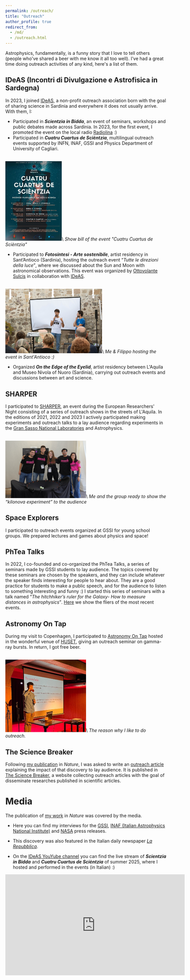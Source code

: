 ```yaml
---
permalink: /outreach/
title: "Outreach"
author_profile: true
redirect_from: 
  - /md/
  - /outreach.html
---
```


Astrophysics, fundamentally, is a funny story that I love to tell others (people who've shared a beer with me know it all too well). I've had a great time doing outreach activities of any kind, here's a list of them.

IDeAS (Incontri di Divulgazione e Astrofisica in Sardegna)
------

In 2023, I joined [IDeAS](https://linktr.ee/ideas_1794), a non-profit outreach association born with the goal of sharing science in Sardinia and everywhere it does not usually arrive. With them, I:
* Participated in **_Scientzia in Bidda_**, an event of seminars, workshops and public debates made across Sardinia. In 2023, for the first event, I promoted the event on the local radio [Radiolina](https://radiolina.it/) :) 
* Participated in **_Cuatru Cuartus de Scièntzia_**, multilingual outreach events
supported by INFN, INAF, GSSI and Physics Department of University of
Cagliari.

<br/><img src='/images/4CuartusDeScientzia.jpeg' style="width:35%; height=35%">\\
_Show bill of the event "Cuatru Cuartus de Scièntzia"_

* Participated to **_Fotosintesi - Arte sostenibile_**, artist residency in Sant’Antioco (Sardinia), hosting the outreach event <q>_Tutte le direzioni della luce_</q>, where we discussed about the Sun and Moon with astronomical observations. This event was organized by [Ottovolante Sulcis](https://ottovolantesulcis.it/) in collaboration with [IDeAS](https://linktr.ee/ideas_1794). 

<br/><img src="/images/Sant'Antioco.jpg" style="width:60%; height=60%">\\
_Me & Filippo hosting the event in Sant'Antioco :)_

* Organized **_On the Edge of the Eyelid_**, artist residency between L'Aquila and Museo Nivola of Nuoro (Sardinia), carrying out outreach events and discussions between art and science. 

SHARPER
------

I participated to [SHARPER](https://www.sharper-night.it/), an event during the European Researchers' Night consisting of a series of outreach shows in the streets of L'Aquila. In the editions of 2021, 2022 and 2023 I actively participated making experiments and outreach talks to a lay audience regarding experiments in the [Gran Sasso National Laboratories](https://www.lngs.infn.it/it) and Astrophysics.

<br/><img src="/images/sharper_night.jpg" style="width:50%; height=50%">\\
_Me and the group ready to show the <q>kilonova experiment</q> to the audience_


Space Explorers
------

I participated to outreach events organized at GSSI for young school groups. We prepared lectures and games about physics and space!



PhTea Talks
------

In 2022, I co-founded and co-organized the PhTea Talks, a series of seminars made by GSSI students to lay audience. The topics covered by these seminars are chosen by the speakers, and they can include whatever the speaker finds interesting for people to hear about. They are a good practice for students to make a public speech, and for the audience to listen to something interesting and funny :) I started this series of seminars with a talk named <q>_The hitchhiker’s ruler for the Galaxy- How to measure distances in astrophysics_</q>. [Here](https://www.instagram.com/alumni.gssi/) we show the fliers of the most recent events. 


Astronomy On Tap
------

During my visit to Copenhagen, I participated to [Astronomy On Tap](https://astronomyontap.org/) hosted in the wonderful venue of [HUSET](https://huset.kk.dk/en), giving an outreach seminar on gamma-ray bursts. In return, I got free beer.  

<br/><img src="/images/AOT.jpg" style="width:50%; height=50%">\\
_The reason why I like to do outreach._


The Science Breaker
------

Following [my publication](https://www.nature.com/articles/s41586-022-05404-7) in _Nature_, I was asked to write an [outreach article](https://www.thesciencebreaker.org/breaks/earth-space/long-or-short-doesnt-matter-the-tale-of-an-unusual-gamma-ray-burst) explaining the impact of that discovery to lay audience. It is published in [The Science Breaker](https://www.thesciencebreaker.org/), a website collecting outreach articles with the goal of disseminate researches published in scientific articles.


Media
======

The publication of [my work](https://www.nature.com/articles/s41586-022-05404-7) in _Nature_ was covered by the media. 

* Here you can find my interviews for the [GSSI](https://www.gssi.it/communication/news-events/item/20826-sorprendenti-lampi-gamma-ad-alta-energia-dalla-fusione-di-due-stelle-di-neutroni), [INAF (Italian Astrophysics National Institute)](https://www.media.inaf.it/2022/12/07/gssi-inaf-grb-211211a/) and [NASA](https://www.nasa.gov/universe/nasa-missions-probe-game-changing-cosmic-explosion/) press releases. 
* This discovery was also featured in the Italian daily newspaper [_La Repubblica_](https://www.repubblica.it/cronaca/2022/12/07/news/spazio_scoperti_lampi_gamma_ad_alta_energia_dalla_fusione_di_due_stelle_di_neutroni-377897469/?__vfz=medium%3Dsharebar&fbclid=PAQ0xDSwKEFwNleHRuA2FlbQIxMQABp-BRqZ6tQGD9jmu068Jd75mcQINhOnahRW4GVlcd_TFWwtIIxvunqFJygEgh_aem_i7-CvmYSI4zezffQnsMrIQ). 

* On the [IDeAS YouYube channel](https://www.youtube.com/@ideas_1794) you can find the live stream of **_Scientzia in Bidda_** and **_Cuatru Cuartus de Scièntzia_** of summer 2025, where I hosted and performed in the events (in Italian) :) 



<html lang="it">
<head>
  <meta charset="UTF-8">
  <title>Video YouTube</title>
</head>
<body>

<iframe width="560" height="315" 
src="https://www.youtube.com/embed/bK0hKiZnuao?si=0qKdyhRCAhYuirOo&amp;start=1677" title="SCIÈNTZIA IN BIDDA ON THE ROAD @ CARBONIA" 
frameborder="0" 
allow="accelerometer; autoplay; clipboard-write; encrypted-media; gyroscope; picture-in-picture; web-share" 
referrerpolicy="strict-origin-when-cross-origin" allowfullscreen>
</iframe>
</body>
</html>









